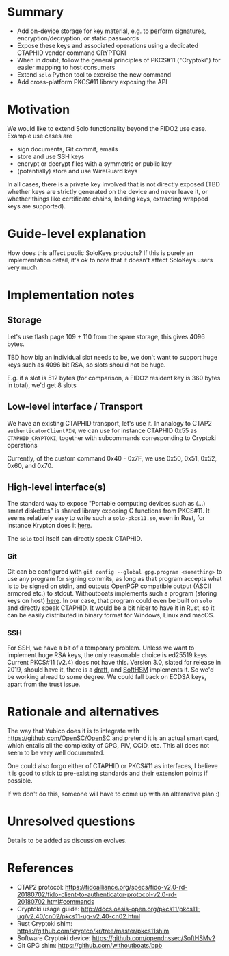 # Summary

- Add on-device storage for key material, e.g. to perform signatures, encryption/decryption, or static passwords
- Expose these keys and associated operations using a dedicated CTAPHID vendor command CRYPTOKI
- When in doubt, follow the general principles of PKCS#11 ("Cryptoki") for easier mapping to host consumers
- Extend `solo` Python tool to exercise the new command
- Add cross-platform PKCS#11 library exposing the API

# Motivation

We would like to extend Solo functionality beyond the FIDO2 use case. Example use cases are

- sign documents, Git commit, emails
- store and use SSH keys
- encrypt or decrypt files with a symmetric or public key
- (potentially) store and use WireGuard keys

In all cases, there is a private key involved that is not directly exposed (TBD whether keys are strictly generated on the device and never leave it, or whether things like certificate chains, loading keys, extracting wrapped keys are supported).

# Guide-level explanation

How does this affect public SoloKeys products? If this is purely an
implementation detail, it's ok to note that it doesn't affect SoloKeys
users very much.

# Implementation notes

## Storage

Let's use flash page 109 + 110 from the spare storage, this gives 4096 bytes.

TBD how big an individual slot needs to be, we don't want to support huge keys such as 4096 bit RSA, so slots should not be huge.

E.g. if a slot is 512 bytes (for comparison, a FIDO2 resident key is 360 bytes in total), we'd get 8 slots

## Low-level interface / Transport

We have an existing CTAPHID transport, let's use it. In analogy to CTAP2 `authenticatorClientPIN`, we can use for instance CTAPHID 0x55 as `CTAPHID_CRYPTOKI`, together with subcommands corresponding to Cryptoki operations

Currently, of the custom command 0x40 - 0x7F, we use 0x50, 0x51, 0x52, 0x60, and 0x70.

## High-level interface(s)

The standard way to expose "Portable computing devices such as (...) smart diskettes" is shared library exposing C functions from PKCS#11. It seems relatively easy to write such a `solo-pkcs11.so`, even in Rust, for instance Krypton does it [here](https://github.com/kryptco/kr/tree/master/pkcs11shim).

The `solo` tool itself can directly speak CTAPHID.

### Git

Git can be configured with `git config --global gpg.program <something>`  to use any program for signing commits, as long as that program accepts what is to be signed on stdin, and outputs OpenPGP compatible output (ASCII armored etc.) to stdout. Withoutboats implements such a program (storing keys on host) [here](https://github.com/withoutboats/bpb). In our case, that program could even be built on `solo` and directly speak CTAPHID. It would be a bit nicer to have it in Rust, so it can be easily distributed in binary format for Windows, Linux and macOS.

### SSH

For SSH, we have a bit of a temporary problem. Unless we want to implement huge RSA keys, the only reasonable choice is ed25519 keys. Current PKCS#11 (v2.4) does not have this. Version 3.0, slated for release in 2019, should have it, there is a [draft](https://www.oasis-open.org/committees/document.php?document_id=62198&wg_abbrev=pkcs11), and [SoftHSM]( https://github.com/opendnssec/SoftHSMv2) implements it. So we'd be working ahead to some degree. We could fall back on ECDSA keys, apart from the trust issue.

# Rationale and alternatives

The way that Yubico does it is to integrate with https://github.com/OpenSC/OpenSC and pretend it is an actual smart card, which entails all the complexity of GPG, PIV, CCID, etc. This all does not seem to be very well documented.

One could also forgo either of CTAPHID or PKCS#11 as interfaces, I believe it is good to stick to pre-existing standards and their extension points if possible.

If we don't do this, someone will have to come up with an alternative plan :)

# Unresolved questions

Details to be added as discussion evolves.

# References

- CTAP2 protocol: https://fidoalliance.org/specs/fido-v2.0-rd-20180702/fido-client-to-authenticator-protocol-v2.0-rd-20180702.html#commands
- Cryptoki usage guide: http://docs.oasis-open.org/pkcs11/pkcs11-ug/v2.40/cn02/pkcs11-ug-v2.40-cn02.html
- Rust Cryptoki shim: https://github.com/kryptco/kr/tree/master/pkcs11shim
- Software Cryptoki device: https://github.com/opendnssec/SoftHSMv2
- Git GPG shim: https://github.com/withoutboats/bpb